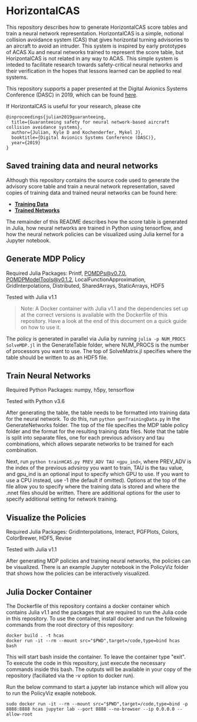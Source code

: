 # HorizontalCAS

This repository describes how to generate HorizontalCAS score tables and train a neural network representation. HorizontalCAS is a simple, notional collision avoidance system (CAS) that gives horizontal turning advisories to an aircraft to avoid an intruder. This system is inspired by early prototypes of ACAS Xu and neural networks trained to represent the score table, but HorizontalCAS is not related in any way to ACAS. This simple system is inteded to facilitate research towards safety-critical neural networks and their verification in the hopes that lessons learned can be applied to real systems.

This repository supports a paper presented at the Digital Avionics Systems Conference (DASC) in 2019, which can be found [here](https://arxiv.org/pdf/1912.07084.pdf).

If HorizontalCAS is useful for your research, please cite
```
@inproceedings{julian2019guaranteeing,
  title={Guaranteeing safety for neural network-based aircraft collision avoidance systems},
  author={Julian, Kyle D and Kochenderfer, Mykel J},
  booktitle={Digital Avionics Systems Conference (DASC)},
  year={2019}
}
```

## Saved training data and neural networks
Although this repository contains the source code used to generate the advisory score table and train a neural network representation, saved copies of training data and trained neural networks can be found here: 
* [**Training Data**](https://drive.google.com/drive/folders/14kcGM_G5sq72BpCfD4dimp27S7ael3by?usp=sharing)
* [**Trained Networks**](https://drive.google.com/drive/folders/1Sj2noNh65xbG6H1fO3DkS1GnevSYTa5b?usp=sharing)

The remainder of this README describes how the score table is generated in Julia, how neural networks are trained in Python using tensorflow, and how the neural network policies can be visualized using Julia kernel for a Jupyter notebook.

## Generate MDP Policy
Required Julia Packages: Printf, POMDPs@v0.7.0, POMDPModelTools@v0.1.2, LocalFunctionApproximation, GridInterpolations, Distributed, SharedArrays, StaticArrays, HDF5

Tested with Julia v1.1
> Note: A Docker container with Julia v1.1 and the dependencies set up at the correct versions is available with the Dockerfile of this repository. Have a look at the end of this document on a quick guide on how to use it.

The policy is generated in parallel via Julia by running `julia -p NUM_PROCS SolveMDP.jl` in the GenerateTable folder, where NUM_PROCS is the number of processors you want to use. The top of SolveMatrix.jl specifies where the table should be written to as an HDF5 file.

## Train Neural Networks
Required Python Packages: numpy, h5py, tensorflow 

Tested with Python v3.6

After generating the table, the table needs to be formatted into training data for the neural network. To do this, run `python genTrainingData.py` in the GenerateNetworks folder. The top of the file specifies the MDP table policy folder and the format for the resulting training data files. Note that the table is split into separate files, one for each previous advisory and tau combinations, which allows separate networks to be trained for each combination.

Next, run `python trainHCAS.py PREV_ADV TAU <gpu_ind>`, where PREV_ADV is the index of the previous advsiroy you want to train, TAU is the tau value, and gpu_ind is an optional input to specify which GPU to use. If you want to use a CPU instead, use -1 (the default if omitted). Options at the top of the file allow you to specify where the training data is stored and where the .nnet files should be written. There are additional options for the user to specify additional setting for network training.

## Visualize the Policies
Required Julia Packages: GridInterpolations, Interact, PGFPlots, Colors, ColorBrewer, HDF5, Revise

Tested with Julia v1.1

After generating MDP policies and training neural networks, the policies can be visualized. There is an example Jupyter notebook in the PolicyViz folder that shows how the policies can be interactively visualized.

## Julia Docker Container
The Dockerfile of this repository contains a docker container which contains Julia v1.1 and the packages that are required to run the Julia code in this repository. 
To use the container, install docker and run the following commands from the root directory of this repository:
```shell
docker build . -t hcas
docker run -it --rm --mount src="$PWD",target=/code,type=bind hcas bash
```
This will start bash inside the container. To leave the container type "exit". 
To execute the code in this repository, just execute the necessary commands inside this bash. The outputs will be available in your copy of the repository (faciliated via the -v option to docker run). 

Run the below command to start a jupyter lab instance which will allow you to run the PolicyViz exaple notebook.
```shell
sudo docker run -it --rm --mount src="$PWD",target=/code,type=bind -p 8888:8888 hcas jupyter lab --port 8888 --no-browser --ip 0.0.0.0 --allow-root
```
